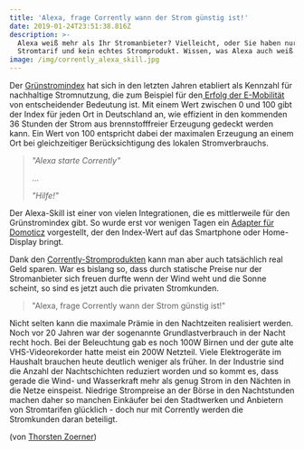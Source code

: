 ```yaml
---
title: 'Alexa, frage Corrently wann der Strom günstig ist!'
date: 2019-01-24T23:51:38.816Z
description: >-
  Alexa weiß mehr als Ihr Stromanbieter? Vielleicht, oder Sie haben nur einen
  Stromtarif und kein echtes Stromprodukt. Wissen, was Alexa auch weiß...
image: /img/corrently_alexa_skill.jpg
---
```

Der [Grünstromindex](https://www.corrently.de/hintergrund/gruenstromindex/index.html) hat sich in den letzten Jahren etabliert als Kennzahl für nachhaltige Stromnutzung, die zum Beispiel für den[ Erfolg der E-Mobilität](https://www.ratgeber-elektroautos.de/elektromobilisten-service.php) von entscheidender Bedeutung ist. Mit einem Wert zwischen 0 und 100 gibt der Index für jeden Ort in Deutschland an, wie effizient in den kommenden 36 Stunden der Strom aus brennstofffreier Erzeugung gedeckt werden kann. Ein Wert von 100 entspricht dabei der maximalen Erzeugung an einem Ort bei gleichzeitiger Berücksichtigung des lokalen Stromverbrauchs.

> _"Alexa starte Corrently"_ 
>
> ...  
>
> _"Hilfe!"_

Der Alexa-Skill ist einer von vielen Integrationen, die es mittlerweile für den Grünstromindex gibt. So wurde erst vor wenigen Tagen ein [Adapter für  Domoticz](https://www.corrently.de/integration/smarthome/domoticz/index.html) vorgestellt, der den Index-Wert auf das Smartphone oder Home-Display bringt. 

Dank den [Corrently-Stromprodukten](https://stromtarif.shop/)  kann man aber auch tatsächlich real Geld sparen. War es bislang so, dass durch statische Preise nur der Stromanbieter sich freuen durfte wenn der Wind weht und die Sonne scheint, so sind es jetzt auch die privaten Stromkunden. 

> "Alexa, frage Corrently wann der Strom günstig ist!"

Nicht selten kann die maximale Prämie in den Nachtzeiten realisiert werden. Noch vor 20 Jahren war der sogenannte Grundlastverbrauch in der Nacht recht hoch. Bei der Beleuchtung gab es noch 100W Birnen und der gute alte VHS-Videorekorder hatte meist ein 200W Netzteil. Viele Elektrogeräte im Haushalt brauchen heute deutlich weniger als früher. In der Industrie sind die Anzahl der Nachtschichten reduziert worden und so kommt es, dass gerade die Wind- und Wasserkraft mehr als genug Strom in den Nächten in die Netze einspeist. Niedrige Strompreise an der Börse in den Nachtstunden machen daher so manchen Einkäufer bei den Stadtwerken und Anbietern von Stromtarifen glücklich - doch nur mit Corrently werden die Stromkunden  daran beteiligt.

(von [Thorsten Zoerner](https://www.xing.com/profile/Thorsten_Zoerner))
